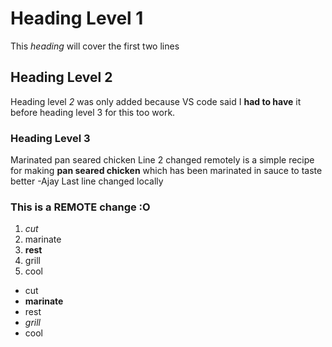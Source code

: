 # Heading Level 1
This *heading* will cover the first two lines
## Heading Level 2
Heading level *2* was only added because VS code said I **had to have** it before heading level 3 for this too work. 
### Heading Level 3

Marinated pan seared chicken
Line 2 changed remotely
is a simple recipe for making **pan seared chicken** which has been marinated in sauce to taste better
-Ajay
Last line changed locally
### This is a REMOTE change :O

1. *cut*
2. marinate
3. **rest**
4. grill
5. cool

- cut
- **marinate**
- rest
- *grill*
- cool